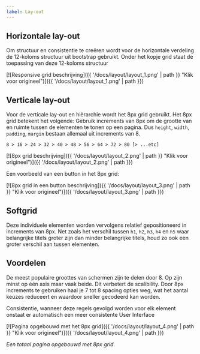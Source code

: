 ```yaml
---
label: Lay-out
---
```

## Horizontale lay-out
Om structuur en consistentie te creëren wordt voor de horizontale verdeling de 12-koloms structuur uit bootstrap gebruikt. Onder het kopje grid staat de toepassing van deze 12-koloms structuur

[![Responsive grid beschrijving]({{ '/docs/layout/layout_1.png' | path }} "Klik voor origineel")]({{ '/docs/layout/layout_1.png' | path }})

## Verticale lay-out
Voor de verticale lay-out en hiërarchie wordt het 8px grid gebruikt. Het 8px grid betekent het volgende: Gebruik increments van 8px om de grootte van en ruimte tussen de elementen te tonen op een pagina. Dus `height`, `width`, `padding`, `margin` bestaan allemaal uit increments van 8.

```
8 > 16 > 24 > 32 > 40 > 48 > 56 > 64 > 72 > 80 [> ...etc]
```

[![8px grid beschrijving]({{ '/docs/layout/layout_2.png' | path }} "Klik voor origineel")]({{ '/docs/layout/layout_2.png' | path }})

Een voorbeeld van een button in het 8px grid:

[![8px grid in een button beschrijving]({{ '/docs/layout/layout_3.png' | path }} "Klik voor origineel")]({{ '/docs/layout/layout_3.png' | path }})

## Softgrid
Deze individuele elementen worden vervolgens relatief gepositioneerd in increments van 8px. Net zoals het verschil tussen `h1`, `h2`, `h3`, `h4` en `h5` waar belangrijke titels groter zijn dan minder belangrijke titels, houd zo ook een groter verschil aan tussen elementen.

## Voordelen
De meest populaire groottes van schermen zijn te delen door 8. Op zijn minst op één axis maar vaak beide. Dit verbetert de scalibility. Door 8px increments te gebruiken haal je 7 tot 8 spacing opties weg, wat het aantal keuzes reduceert en waardoor sneller gecodeerd kan worden.

Consistentie, wanneer deze regels gevolgd worden voor elk element onstaat er automatisch een meer consistente User Interface

[![Pagina opgebouwd met het 8px grid]({{ '/docs/layout/layout_4.png' | path }} "Klik voor origineel")]({{ '/docs/layout/layout_4.png' | path }})

*Een totaal pagina opgebouwd met 8px grid.*